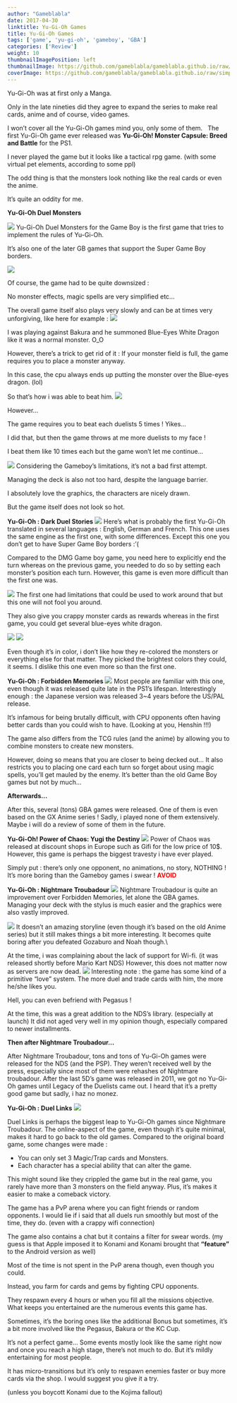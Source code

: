 ```yaml
---
author: "Gameblabla"
date: 2017-04-30
linktitle: Yu-Gi-Oh Games
title: Yu-Gi-Oh Games
tags: ['game', 'yu-gi-oh', 'gameboy', 'GBA']
categories: ['Review']
weight: 10
thumbnailImagePosition: left
thumbnailImage: https://github.com/gameblabla/gameblabla.github.io/raw/simp/blog/images/titlescreen.png
coverImage: https://github.com/gameblabla/gameblabla.github.io/raw/simp/blog/images/bakura.png
---
```


Yu-Gi-Oh was at first only a Manga.

Only in the late nineties did they agree to expand the series to make real cards, anime and of course, video games.

I won’t cover all the Yu-Gi-Oh games mind you, only some of them.
 
The first Yu-Gi-Oh game ever released was **Yu-Gi-Oh! Monster Capsule: Breed and Battle** for the PS1.

I never played the game but it looks like a tactical rpg game.
(with some virtual pet elements, according to some ppl)

The odd thing is that the monsters look nothing like the real cards or even the anime.

It’s quite an oddity for me.

**Yu-Gi-Oh Duel Monsters**

![](https://github.com/gameblabla/gameblabla.github.io/raw/simp/blog/images/titlescreen.png)
Yu-Gi-Oh Duel Monsters for the Game Boy is the first game that tries to implement the rules of Yu-Gi-Oh.

It’s also one of the later GB games that support the Super Game Boy borders.

![](https://github.com/gameblabla/gameblabla.github.io/raw/simp/blog/images/bakura.png)

Of course, the game had to be quite downsized : 

No monster effects, magic spells are very simplified etc…

The overall game itself also plays very slowly and can be at times very unforgiving, like here for example :
![](https://github.com/gameblabla/gameblabla.github.io/raw/simp/blog/images/blue_eyes.png)

I was playing against Bakura and he summoned Blue-Eyes White Dragon like it was a normal monster. O_O

However, there’s a trick to get rid of it : If your monster field is full, the game requires you to place a monster anyway.

In this case, the cpu always ends up putting the monster over the Blue-eyes dragon. (lol)

So that’s how i was able to beat him.
![](https://github.com/gameblabla/gameblabla.github.io/raw/simp/blog/images/duelists.png)

However…

The game requires you to beat each duelists 5 times ! Yikes…

I did that, but then the game throws at me more duelists to my face !

I beat them like 10 times each but the game won’t let me continue…

![](https://github.com/gameblabla/gameblabla.github.io/raw/simp/blog/images/intro.png)
Considering the Gameboy’s limitations, it’s not a bad first attempt.

Managing the deck is also not too hard, despite the language barrier.

I absolutely love the graphics, the characters are nicely drawn.

But the game itself does not look so hot.

**Yu-Gi-Oh : Dark Duel Stories**
![](https://github.com/gameblabla/gameblabla.github.io/raw/simp/blog/images/titlescreen_duelstories.png)
Here’s what is probably the first Yu-Gi-Oh translated in several languages : English, German and French.
This one uses the same engine as the first one, with some differences.
Except this one you don’t get to have Super Game Boy borders :’(

Compared to the DMG Game boy game, 
you need here to explicitly end the turn whereas on the previous game, you needed to do so by setting each monster’s position each turn.
However, this game is even more difficult than the first one was.

![](https://github.com/gameblabla/gameblabla.github.io/raw/simp/blog/images/duel_stories_color.png)
The first one had limitations that could be used to work around that but this one will not fool you around.

They also give you crappy monster cards as rewards whereas in the first game, you could get several blue-eyes white dragon.

![](https://github.com/gameblabla/gameblabla.github.io/raw/simp/blog/images/monsters.png)
![](https://github.com/gameblabla/gameblabla.github.io/raw/simp/blog/images/yugi.png)


Even though it’s in color, i don’t like how they re-colored the monsters or everything else for that matter.
They picked the brightest colors they could, it seems. 
I dislike this one even more so than the first one.

**Yu-Gi-Oh : Forbidden Memories**
![](https://github.com/gameblabla/gameblabla.github.io/raw/simp/blog/images/forbidden.png)
Most people are familiar with this one, 
even though it was released quite late in the PS1’s lifespan.
Interestingly enough :
the Japanese version was released 3~4 years before the US/PAL release.

It’s infamous for being brutally difficult, with CPU opponents often having better cards than you could wish to have.
(Looking at you, Henshin !!!)

The game also differs from the TCG rules (and the anime) by allowing you to combine monsters to create new monsters.

However, doing so means that you are closer to being decked out…
It also restricts you to placing one card each turn so forget about using magic spells, you’ll get mauled by the enemy.
It’s better than the old Game Boy games but not by much…


**Afterwards…**


After this, several (tons) GBA games were released. One of them is even based on the GX Anime series !
Sadly, i played none of them extensively. Maybe i will do a review of some of them in the future.


**Yu-Gi-Oh! Power of Chaos: Yugi the Destiny**
![](https://github.com/gameblabla/gameblabla.github.io/raw/simp/blog/images/power_of_chaos.png)
Power of Chaos was released at discount shops in Europe such as Gifi for the low price of 10$. 
However, this game is perhaps the biggest travesty i have ever played.

Simply put : there’s only one opponent, no animations, no story, NOTHING !
It’s more boring than the Gameboy games i swear !
<font color="red">**AVOID**</font>


**Yu-Gi-Oh : Nightmare Troubadour**
![](https://github.com/gameblabla/gameblabla.github.io/raw/simp/blog/images/nightmare_titlescreen.png)
Nightmare Troubadour is quite an improvement over Forbidden Memories, let alone the GBA games.
Managing your deck with the stylus is much easier and the graphics were also vastly improved.

![](https://github.com/gameblabla/gameblabla.github.io/raw/simp/blog/images/nightmare_ingame.png)
It doesn’t an amazing storyline (even though it’s based on the old Anime series) but it still makes things a bit more interesting.
It becomes quite boring after you defeated Gozaburo and Noah though.\

At the time, i was complaining about the lack of support for Wi-fi. 
(it was released shortly before Mario Kart NDS)
However, this does not matter now as servers are now dead.
![](https://github.com/gameblabla/gameblabla.github.io/raw/simp/blog/images/nightmare_duelists.png)
Interesting note : the game has some kind of a primitive “love” system.
The more duel and trade cards with him, the more he/she likes you.

Hell, you can even befriend with Pegasus !

At the time, this was a great addition to the NDS’s library. (especially at launch)
It did not aged very well in my opinion though, especially compared to newer installments.


**Then after Nightmare Troubadour…**


After Nightmare Troubadour, tons and tons of Yu-Gi-Oh games were released for the NDS (and the PSP).
They weren’t received well by the press, especially since most of them were rehashes of Nightmare troubadour.
After the last 5D’s game was released in 2011, we got no Yu-Gi-Oh games until Legacy of the Duelists came out.
I heard that it’s a pretty good game but sadly, i haz no monez.


**Yu-Gi-Oh : Duel Links**
![](https://github.com/gameblabla/gameblabla.github.io/raw/simp/blog/images/links.png)

Duel Links is perhaps the biggest leap to Yu-Gi-Oh games since Nightmare Troubadour.
The online-aspect of the game, even though it’s quite minimal, 
makes it hard to go back to the old games.
Compared to the original board game, some changes were made :
- You can only set 3 Magic/Trap cards and Monsters.
- Each character has a special ability that can alter the game.

This might sound like they crippled the game but in the real game, 
you rarely have more than 3 monsters on the field anyway.
Plus, it’s makes it easier to make a comeback victory.

The game has a PvP arena where you can fight friends or random opponents.
I would lie if i said that all duels run smoothly but most of the time, they do.
(even with a crappy wifi connection)

The game also contains a chat but it contains a filter for swear words.
(my guess is that Apple imposed it to Konami and Konami brought that **“feature”** to the Android version as well)

Most of the time is not spent in the PvP arena though, even though you could.

Instead, you farm for cards and gems by fighting CPU opponents.

They respawn every 4 hours or when you fill all the missions objective.
What keeps you entertained are the numerous events this game has.

Sometimes, it’s the boring ones like the additional Bonus but sometimes,
it’s a bit more involved like the Pegasus, Bakura or the KC Cup.

It’s not a perfect game… 
Some events mostly look like the same right now and once you reach a high stage, there’s not much to do.
But it’s mildly entertaining for most people.

It has micro-transitions but it’s only to respawn enemies faster or buy more cards via the shop. I would suggest you give it a try. 

(unless you boycott Konami due to the Kojima fallout)
